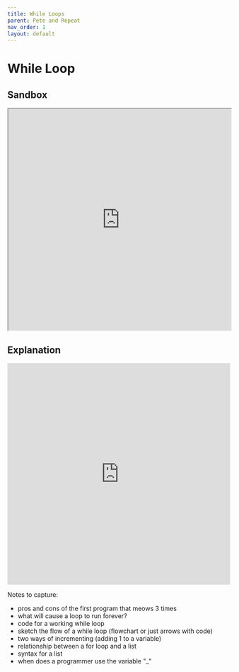 ```yaml
---
title: While Loops
parent: Pete and Repeat
nav_order: 1
layout: default
---
```


# While Loop

## Sandbox

<iframe width="100%" height="500" src="https://docs.google.com/document/d/e/2PACX-1vSBjP7K6S9Wy2Wj39mg6aVAhG2Fz-5vvkqwiFAKLs8eegXE5R0FfkovF4gWCkniXwXC2gY5Yb3UNXH_/pub?embedded=true"></iframe>

## Explanation

<iframe width="100%" height="500" src="https://www.youtube.com/embed/JP7ITIXGpHk?start=234&end=1426" title="YouTube video player" frameborder="0" allow="accelerometer; autoplay; clipboard-write; encrypted-media; gyroscope; picture-in-picture; web-share" referrerpolicy="strict-origin-when-cross-origin" allowfullscreen></iframe>

Notes to capture:

- pros and cons of the first program that meows 3 times
- what will cause a loop to run forever?
- code for a working while loop
- sketch the flow of a while loop (flowchart or just arrows with code)
- two ways of incrementing (adding 1 to a variable)
- relationship between a for loop and a list
- syntax for a list
- when does a programmer use the variable "\_"
